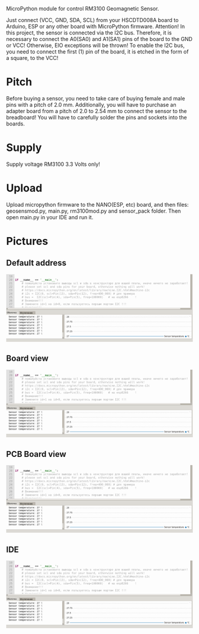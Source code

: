 MicroPython module for control RM3100 Geomagnetic Sensor.

Just connect (VCC, GND, SDA, SCL) from your HSCDTD008A board to Arduino, ESP or any other board with MicroPython firmware.
Attention! In this project, the sensor is connected via the I2C bus. Therefore, it is necessary to connect the A0(SA0) and A1(SA1) pins of the board to the GND or VCC! Otherwise, EIO exceptions will be thrown!
To enable the I2C bus, you need to connect the first (1) pin of the board, it is etched in the form of a square, to the VCC!

# Pitch
Before buying a sensor, you need to take care of buying female and male pins with a pitch of 2.0 mm. Additionally, you will have to purchase an adapter board from a pitch of 2.0 to 2.54 mm to connect the sensor to the breadboard!
You will have to carefully solder the pins and sockets into the boards.

# Supply
Supply voltage RM3100 3.3 Volts only!

# Upload
Upload micropython firmware to the NANO(ESP, etc) board, and then files: geosensmod.py, main.py, rm3100mod.py and sensor_pack folder. 
Then open main.py in your IDE and run it.

# Pictures
## Default address
![alt text](https://github.com/octaprog7/GeomagneticSensor/blob/master/ide_temp.png)
## Board view
![alt text](https://github.com/octaprog7/GeomagneticSensor/blob/master/ide_temp.png)
## PCB Board view
![alt text](https://github.com/octaprog7/GeomagneticSensor/blob/master/ide_temp.png)
## IDE
![alt text](https://github.com/octaprog7/GeomagneticSensor/blob/master/ide_temp.png)